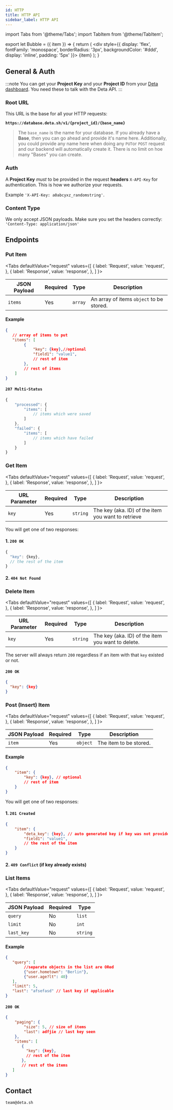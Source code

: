 ```yaml
---
id: HTTP
title: HTTP API
sidebar_label: HTTP API
---
```

import Tabs from '@theme/Tabs';
import TabItem from '@theme/TabItem';

export let Bubble = ({ item }) => {
    return (
        <div style={{ display: 'flex', fontFamily: 'monospace', borderRadius: '3px', backgroundColor: '#ddd', display: 'inline', padding: '5px' }}>
            {item}
        </div>
    );
}

## General & Auth


:::note
You can get your **Project Key** and your **Project ID** from your [Deta dashboard](https://web.deta.sh). You need these to talk with the Deta API.
:::

### Root URL
This URL is the base for all your HTTP requests:

**`https://database.deta.sh/v1/{project_id}/{base_name}`**

> The `base_name` is the name for your database. If you already have a **Base**, then you can go ahead and provide it's name here. Additionally, you could provide any name here when doing any `PUT`or `POST` request and our backend will automatically create it. There is no limit on hoe many "Bases" you can create.

### Auth
A **Project Key** _must_ to be provided in the request **headers** `X-API-Key` for authentication. This is how we authorize your requests.

Example `'X-API-Key: a0abcyxz_randomstring'`.

### Content Type

We only accept JSON payloads. Make sure you set the headers correctly: `'Content-Type: application/json'`



## Endpoints

### Put Item

<Bubble item="PUT /items" /> 

<Tabs
  defaultValue="request"
  values={[
    { label: 'Request', value: 'request', },
    { label: 'Response', value: 'response', },
  ]
}>
<TabItem value="request">


| JSON Payload | Required | Type    | Description                              |
|--------------|----------|---------|------------------------------------------|
| `items`      | Yes      | `array` | An array of items `object` to be stored. |

#### Example

```json
{
   // array of items to put
   "items": [
        {
            "key": {key},//optional
            "field1": "value1",
            // rest of item
        },
        // rest of items
    ]
}

```

</TabItem>
<TabItem value="response">

#### `207 Multi-Status`

```js
{
    "processed": {
        "items": [
            // items which were saved
        ]
    },
    "failed": {
        "items": [
            // items which have failed
        ]
    }
}
```
</TabItem>


</Tabs>

### Get Item

<Bubble item="GET /items/{key}" /> 

<Tabs
  defaultValue="request"
  values={[
    { label: 'Request', value: 'request', },
    { label: 'Response', value: 'response', },
  ]
}>
<TabItem value="request">

| URL Parameter | Required | Type     | Description                                        |
|---------------|----------|----------|----------------------------------------------------|
| `key`         | Yes      | `string` | The key (aka. ID) of the item you want to retrieve |



</TabItem>
<TabItem value="response">
You will get one of two responses:

#### 1. `200 OK`

```js
{
  "key": {key},
  // the rest of the item
}
```

#### 2. `404 Not Found`

</TabItem>
</Tabs>


### Delete Item

<Bubble item="DELETE /items/{key}" /> 

<Tabs
  defaultValue="request"
  values={[
    { label: 'Request', value: 'request', },
    { label: 'Response', value: 'response', },
  ]
}>
<TabItem value="request">

| URL Parameter | Required | Type     | Description                                       |
|---------------|----------|----------|---------------------------------------------------|
| `key`         | Yes      | `string` | The key (aka. ID) of the item you want to delete. |

</TabItem>
<TabItem value="response">

The server will always return `200` regardless if an item with that `key` existed or not.

#### `200 OK`

```json
{
  "key": {key}
}
```

</TabItem>
</Tabs>

### Post (Insert) Item

<Bubble item="POST /items" /> 

<Tabs
  defaultValue="request"
  values={[
    { label: 'Request', value: 'request', },
    { label: 'Response', value: 'response', },
  ]
}>
<TabItem value="request">


| JSON Payload | Required | Type     | Description            |
|--------------|----------|----------|------------------------|
| `item`       | Yes      | `object` | The item to be stored. |

#### Example

```json
{
    "item": {
        "key": {key}, // optional
        // rest of item
    }
}
```


</TabItem>
<TabItem value="response">

You will get one of two responses:

#### 1. `201 Created`

```json
{
    "item": {
        "deta_key": {key}, // auto generated key if key was not provided in the request
        "field1": "value1",
        // the rest of the item
    } 
}
```

#### 2. `409 Conflict` (if key already exists)


</TabItem>
</Tabs>

### List Items

<Bubble item="POST /items" /> 

<Tabs
  defaultValue="request"
  values={[
    { label: 'Request', value: 'request', },
    { label: 'Response', value: 'response', },
  ]
}>
<TabItem value="request">

| JSON Payload    | Required | Type     |
|-----------------|----------|----------|
| `query`         | No       | `list`   |
| `limit`         | No       | `int`    |
| `last_key`      | No       | `string` |


#### Example

```json
{
   "query": [
        //separate objects in the list are ORed
        {"user.hometown": "Berlin"},
        {"user.age?lt": 40}
   ],
   "limit": 5,
   "last": "afsefasd" // last key if applicable
}
```


</TabItem>
<TabItem value="response">

#### `200 OK`

```json
{
    "paging": {
        "size": 5, // size of items
        "last": adfjie // last key seen
    },
    "items": [
       {
         "key": {key},
         // rest of the item
       },
       // rest of the items
   ]
}
```


</TabItem>
</Tabs>

## Contact

`team@deta.sh`